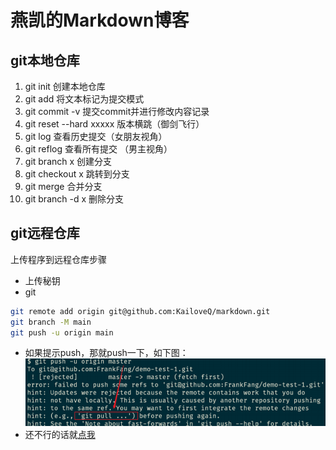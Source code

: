 # 燕凯的Markdown博客
## git本地仓库
1. git init 创建本地仓库
2. git add 将文本标记为提交模式
3. git commit -v 提交commit并进行修改内容记录
4. git reset --hard xxxxx 版本横跳（御剑飞行）
5. git log 查看历史提交（女朋友视角）
6. git reflog 查看所有提交 （男主视角）
7. git branch x 创建分支
8. git checkout x 跳转到分支
9. git merge 合并分支
10. git branch -d x 删除分支
## git远程仓库
上传程序到远程仓库步骤
  * 上传秘钥
  * git
```bash
git remote add origin git@github.com:KailoveQ/markdown.git
git branch -M main
git push -u origin main
```
  * 如果提示push，那就push一下，如下图：
![图片详解](1.png)
* 还不行的话就[点我](https://www.jirengu.com)